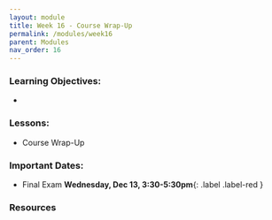 ```yaml
---
layout: module
title: Week 16 - Course Wrap-Up
permalink: /modules/week16
parent: Modules
nav_order: 16
---
```


### Learning Objectives:
* 

### Lessons:
* Course Wrap-Up 


### Important Dates:
* Final Exam **Wednesday, Dec 13, 3:30-5:30pm**{: .label .label-red }

### Resources

